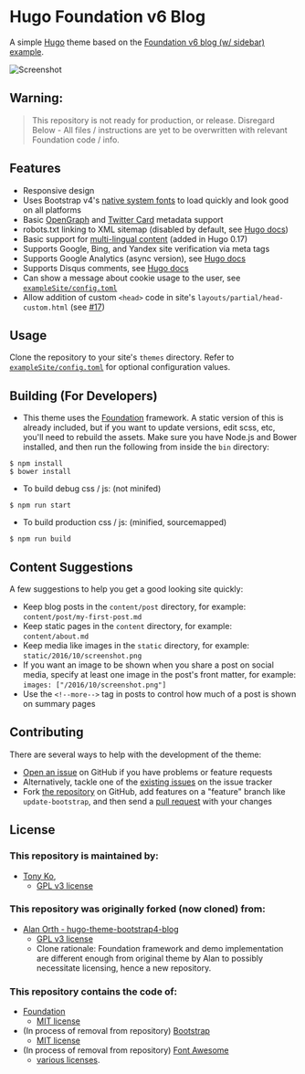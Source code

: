 # Hugo Foundation v6 Blog
A simple [Hugo](https://gohugo.io) theme based on the [Foundation v6 blog (w/ sidebar) example](http://foundation.zurb.com/templates-previews-sites-f6/blog.html).

![Screenshot](https://raw.githubusercontent.com/htko89/hugo-theme-foundation6-blog/master/screenshot@2x.png "Screenshot")

## Warning: 

> This repository is not ready for production, or release.
> Disregard Below - All files / instructions are yet to be overwritten with relevant Foundation code / info.

## Features 

* Responsive design
* Uses Bootstrap v4's [native system fonts](http://v4-alpha.getbootstrap.com/content/reboot/#native-font-stack) to load quickly and look good on all platforms
* Basic [OpenGraph](http://ogp.me) and [Twitter Card](https://dev.twitter.com/cards/types) metadata support
* robots.txt linking to XML sitemap (disabled by default, see [Hugo docs](https://gohugo.io/extras/robots-txt/))
* Basic support for [multi-lingual content](https://github.com/spf13/hugo/blob/master/docs/content/content/multilingual.md) (added in Hugo 0.17)
* Supports Google, Bing, and Yandex site verification via meta tags
* Supports Google Analytics (async version), see [Hugo docs](https://gohugo.io/extras/analytics/)
* Supports Disqus comments, see [Hugo docs](https://gohugo.io/extras/comments/)
* Can show a message about cookie usage to the user, see [`exampleSite/config.toml`](https://github.com/htko89/hugo-theme-foundation6-blog/blob/master/exampleSite/config.toml)
* Allow addition of custom `<head>` code in site's `layouts/partial/head-custom.html` (see [#17](https://github.com/alanorth/hugo-theme-bootstrap4-blog/pull/17))


## Usage
Clone the repository to your site's `themes` directory. Refer to [`exampleSite/config.toml`](https://github.com/htko89/hugo-theme-foundation6-blog/blob/master/exampleSite/config.toml) for optional configuration values.

## Building (For Developers)
* This theme uses the [Foundation](http://foundation.zurb.com/) framework. A static version of this is already included, but if you want to update versions, edit scss, etc, you'll need to rebuild the assets. Make sure you have Node.js and Bower installed, and then run the following from inside the `bin` directory:
```
$ npm install
$ bower install
```
* To build debug css / js: (not minifed)
```
$ npm run start
```
* To build production css / js: (minified, sourcemapped)
```
$ npm run build
```

## Content Suggestions
A few suggestions to help you get a good looking site quickly:

* Keep blog posts in the `content/post` directory, for example: `content/post/my-first-post.md`
* Keep static pages in the `content` directory, for example: `content/about.md`
* Keep media like images in the `static` directory, for example: `static/2016/10/screenshot.png`
* If you want an image to be shown when you share a post on social media, specify at least one image in the post's front matter, for example: `images: ["/2016/10/screenshot.png"]`
* Use the `<!--more-->` tag in posts to control how much of a post is shown on summary pages

## Contributing
There are several ways to help with the development of the theme:

* [Open an issue](https://github.com/htko89/hugo-theme-foundation6-blog/issues/new) on GitHub if you have problems or feature requests
* Alternatively, tackle one of the [existing issues](https://github.com/htko89/hugo-theme-foundation6-blog/issues) on the issue tracker
* Fork [the repository](https://github.com/htko89/hugo-theme-foundation6-blog) on GitHub, add features on a "feature" branch like `update-bootstrap`, and then send a [pull request](https://github.com/htko89/hugo-theme-foundation6-blog/compare) with your changes

## License

### This repository is maintained by:
* [Tony Ko](https://github.com/htko89), 
  * [GPL v3 license](https://github.com/htko89/hugo-theme-foundation6-blog/blob/master/LICENSE.txt)

### This repository was originally forked (now cloned) from:
* [Alan Orth - hugo-theme-bootstrap4-blog](https://github.com/alanorth/hugo-theme-bootstrap4-blog/)
  * [GPL v3 license](https://github.com/alanorth/hugo-theme-bootstrap4-blog/blob/master/LICENSE.txt) 
  * Clone rationale: Foundation framework and demo implementation are different enough from original theme by Alan to possibly necessitate licensing, hence a new repository.

### This repository contains the code of:
* [Foundation](http://foundation.zurb.com/)
  * [MIT license](https://tldrlegal.com/license/mit-license)
* (In process of removal from repository) [Bootstrap](http://getbootstrap.com)
  * [MIT license](https://tldrlegal.com/license/mit-license)
* (In process of removal from repository) [Font Awesome](http://fontawesome.io/)
  * [various licenses](http://fontawesome.io/license/).
